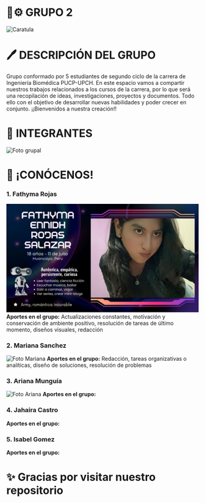 # 🦾⚙️ GRUPO 2 
![Caratula](Imágenes/Biomakers.jpg)

# 🖊 DESCRIPCIÓN DEL GRUPO
Grupo conformado por 5 estudiantes de segundo ciclo de la carrera de Ingeniería Biomédica PUCP-UPCH. En este espacio vamos a compartir nuestros trabajos relacionados a los cursos de la carrera, por lo que será una recopilación de ideas, investigaciones, proyectos y documentos. Todo ello con el objetivo de desarrollar nuevas habilidades y poder crecer en conjunto. ¡¡Bienvenidos a nuestra creación!!

# 👥️ INTEGRANTES
![Foto grupal](Imágenes/Grupal.jpg)

# 📝 ¡CONÓCENOS!  
### 1. Fathyma Rojas
![Foto Fathyma](Imágenes/Fathyma.jpg)
**Aportes en el grupo:** Actualizaciones constantes, motivación y conservación de ambiente positivo, resolución de tareas de último momento, diseños visuales, redacción

### 2. Mariana Sanchez
![Foto Mariana](Imágenes/Mariana.jpg)
**Aportes en el grupo:** Redacción, tareas organizativas o analíticas, diseño de soluciones, resolución de problemas

### 3. Ariana Munguía
![Foto Ariana](Imágenes/Ariana.jpg)
**Aportes en el grupo:**

### 4. Jahaira Castro
**Aportes en el grupo:**

### 5. Isabel Gomez
**Aportes en el grupo:**

# ✨️ Gracias por visitar nuestro repositorio
